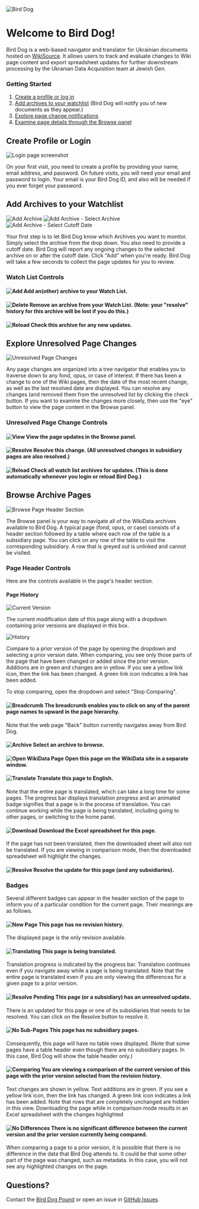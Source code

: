 ![Bird Dog](images/birddog.png)

# Welcome to Bird Dog!

Bird Dog is a web-based navigator and translator for Ukrainian documents hosted on [WikiSource](https://uk.wikisource.org). It allows users to track and evaluate changes to Wiki page content and export spreadsheet updates for further downstream processing by the Ukranian Data Acquisition team at Jewish Gen.

### Getting Started

1. [Create a profile or log in](#create-profile-or-login)
3. [Add archives to your watchlist](#add-archives-to-your-watchlist) (Bird Dog will notify you of new documents as they appear.)
5. [Explore page change notifications](#explore-unresolved-page-changes)
6. [Examine page details through the Browse panel](#browse-archive-pages)

## Create Profile or Login

![Login page screenshot](images/login.png)

On your first visit, you need to create a profile by providing your name, email address, and password. 
On future visits, you will need your email and password to login. Your email is your Bird Dog ID, and also will be needed if you ever forget your password.

## Add Archives to your Watchlist

![Add Archive](images/add_archive_1.png)
![Add Archive - Select Archive](images/add_archive_2.png)
![Add Archive - Select Cutoff Date](images/add_archive_3.png)

Your first step is to let Bird Dog know which Archives you want to monitor. Simply select the archive from the drop down. You also need to provide a cutoff date. Bird Dog will report any ongoing changes to the selected archive on or after the cutoff date. Click "Add" when you're ready. Bird Dog will take a few seconds to collect the page updates for you to review.

### Watch List Controls

#### ![Add](images/plus_button.png) Add an(other) archive to your Watch List.

#### ![Delete](images/delete_button.png) Remove an archive from your Watch List. (Note: your "resolve" history for this archive will be lost if you do this.)

#### ![Reload](images/reload_button.png) Check this archive for any new updates.
 
## Explore Unresolved Page Changes

![Unresolved Page Changes](images/unresolved_changes.png)

Any page changes are organized into a tree navigator that enables you to traverse down to any fond, opus, or case of interest. If there has been a change to one of the Wiki pages, then the date of the most recent change, as well as the last resolved date are displayed. You can resolve any changes (and removed them from the unresolved list by clicking the check button. If you want to examine the changes more closely, then use the "eye" button to view the page content in the Browse panel.

### Unresolved Page Change Controls

#### ![View](images/eye_button.png) View the page updates in the Browse panel.

#### ![Resolve](images/check_button.png) Resolve this change. (All unresolved changes in subsidiary pages are also resolved.)

#### ![Reload](images/reload_button.png) Check all watch list archives for updates. (This is done automatically whenever you login or reload Bird Dog.)

## Browse Archive Pages

![Browse Page Header Section](images/browse_header_section.png)

The Browse panel is your way to navigate all of the WikiData archives available to Bird Dog. A typical page (fond, opus, or case) consists of a header section followed by a table where each row of the table is a subsidiary page. You can click on any row of the table to visit the corresponding subsidiary. A row that is greyed out is unlinked and cannot be visited.

### Page Header Controls

Here are the controls available in the page's header section.

#### Page History

![Current Version](images/history_select_1.png)

The current modification date of this page along with a dropdown containing prior versions are displayed in this box.

![History](images/history_select_2.png) 
   
Compare to a prior version of the page by opening the dropdown and selecting a prior version date. When comparing, you see only those parts of the page that have been changed or added since the prior version. Additions are in green and changes are in yellow. If you see a yellow link icon, then the link has been changed. A green link icon indicates a link has been added.

To stop comparing, open the dropdown and select "Stop Comparing".

#### ![Breadcrumb](images/breadcrumb.png) The breadcrumb enables you to click on any of the parent page names to upward in the page hierarchy.

Note that the web page "Back" button currently navigates away from Bird Dog.

#### ![Archive](images/select_archive.png) Select an archive to browse.

#### ![Open WikiData Page](images/open.png) Open this page on the WikiData site in a separate window.

#### ![Translate](images/translate.png) Translate this page to English. 

Note that the entire page is translated, which can take a long time for some pages. The progress bar displays translation progress and an animated badge signifies that a page is in the process of translation. You can continue working while the page is being translated, including going to other pages, or switching to the home panel. 

#### ![Download](images/download.png) Download the Excel spreadsheet for this page.

If the page has not been translated, then the downloaded sheet will also not be translated. If you are viewing in comparison mode, then the downloaded spreadsheet will highlight the changes.

#### ![Resolve](images/check_button.png) Resolve the update for this page (and any subsidiaries).

### Badges

Several different badges can appear in the header section of the page to inform you of a particular condition for the current page. Their meanings are as follows.

#### ![New Page](images/new_page_badge.png) This page has no revision history. 

The displayed page is the only revision available.

#### ![Translating](images/translate_badge.png) This page is being translated.

Translation progress is indicated by the progress bar. Translation continues even if you navigate away while a page is being translated. Note that the entire page is translated even if you are only viewing the differences for a given page to a prior version.

#### ![Resolve Pending](images/resolve_pending_badge.png) This page (or a subsidiary) has an unresolved update.

There is an updated for this page or one of its subsidiaries that needs to be resolved. You can click on the Resolve button to resolve it.

#### ![No Sub-Pages](images/no_children_badge.png) This page has no subsidiary pages. 

Consequently, this page will have no table rows displayed. (Note that some pages have a table header even though there are no subsidiary pages. In this case, Bird Dog will show the table header only.)

#### ![Comparing](images/comparing_badge.png) You are viewing a comparison of the current version of this page with the prior version selected from the revision history.

Text changes are shown in yellow. Text additions are in green. If you see a yellow link icon, then the link has changed. A green link icon indicates a link has been added. Note that rows that are completely unchanged are hidden in this view. Downloading the page while in comparison mode results in an Excel spreadsheet with the changes highlighted

#### ![No Differences](images/no_differences_badge.png) There is no significant difference between the current version and the prior version currently being compared.

When comparing a page to a prior version, it is possible that there is no difference in the data that Bird Dog attends to. It could be that some other part of the page was changed, such as metadata. In this case, you will not see any highlighted changes on the page.


## Questions?

Contact the [Bird Dog Pound](mailto:birddogpound2025@gmail.com) or open an issue in [GitHub Issues](https://github.com/jbrandt130/birddog/issues).
